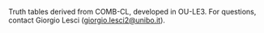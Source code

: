 Truth tables derived from COMB-CL, developed in OU-LE3.
For questions, contact Giorgio Lesci (giorgio.lesci2@unibo.it).